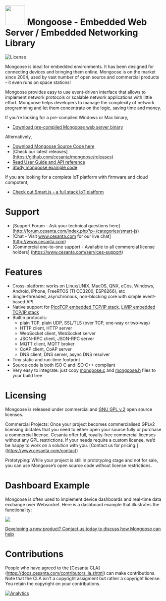 # <img src="http://www.cesanta.com/hubfs/www.cesanta.com/Images/mongoose_library.png" width="64" height="64"> Mongoose - Embedded Web Server / Embedded Networking Library

![](https://img.shields.io/badge/license-GPL_2-green.svg "License")

Mongoose is ideal for embedded environments. It has been designed
for connecting devices and bringing them online. Mongoose
is on the market since 2004, used by vast number of open source and
commercial products - it even runs on space stations!

Mongoose provides easy to use event-driven interface that allows to implement
network protocols or scalable network applications  with little effort.
Mongoose helps developers to manage the complexity of network programming
and let them concentrate on the logic, saving time and money.

If you're looking for a pre-compiled Windows or Mac binary,
- [Download pre-compiled Mongoose web server binary](https://www.cesanta.com/products/binary)

Alternatively,

- [Download Mongoose Source Code here](http://hubs.ly/H01bWvx0)
- [Check our latest releases] (https://github.com/cesanta/mongoose/releases)
- [Read User Guide and API reference](https://docs.cesanta.com/mongoose/dev)
- [Study mongoose example code](https://github.com/cesanta/mongoose/tree/master/examples)

If you are looking for a complete IoT platform with firmware and cloud compotent,
- [Check out Smart.js - a full stack IoT platform](https://github.com/cesanta/smart.js)

# Support
- [Support Forum - Ask your technical questions here] (http://forum.cesanta.com/index.php?p=/categories/smart-js)
- [Chat - Visit www.cesanta.com for our live chat] (http://www.cesanta.com)
- [Commercial one-to-one support - Available to all commercial license holders] (https://www.cesanta.com/services-support)

# Features

* Cross-platform: works on Linux/UNIX, MacOS, QNX, eCos, Windows, Android,
  iPhone, FreeRTOS (TI CC3200, ESP8266), etc
* Single-threaded, asynchronous, non-blocking core with simple event-based API
* Native support for [PicoTCP embedded TCP/IP stack](http://www.picotcp.com),
  [LWIP embedded TCP/IP stack](https://en.wikipedia.org/wiki/LwIP)
* Builtin protocols:
   - plain TCP, plain UDP, SSL/TLS (over TCP, one-way or two-way)
   - HTTP client, HTTP server
   - WebSocket client, WebSocket server
   - JSON-RPC client, JSON-RPC server
   - MQTT client, MQTT broker
   - CoAP client, CoAP server
   - DNS client, DNS server, async DNS resolver
* Tiny static and run-time footprint
* Source code is both ISO C and ISO C++ compliant
* Very easy to integrate: just copy
  [mongoose.c](https://raw.githubusercontent.com/cesanta/mongoose/master/mongoose.c) and
  [mongoose.h](https://raw.githubusercontent.com/cesanta/mongoose/master/mongoose.h)
  files to your build tree

# Licensing

Mongoose is released under commercial and [GNU GPL v.2](http://www.gnu.org/licenses/old-licenses/gpl-2.0.html) open source licenses.

Commercial Projects:
Once your project becomes commercialised GPLv2 licensing dictates that you need to either open your source fully or purchase a commercial license. Cesanta offer full, royalty-free commercial licenses without any GPL restrictions. If your needs require a custom license, we’d be happy to work on a solution with you. [Contact us for pricing.] (https://www.cesanta.com/contact)

Prototyping:
While your project is still in prototyping stage and not for sale, you can use Mongoose’s open source code without license restrictions.

# Dashboard Example

Mongoose is often used to implement device dashboards and real-time
data exchange over Websocket. Here is a dashboard example that illustrates
the functionality:

![](http://www.cesanta.com/hubfs/www.cesanta.com/diagrams/dash_mongoose_diagram.png)

[Developing a new product? Contact us today to discuss how Mongoose can help
](https://www.cesanta.com/contact)

# Contributions

People who have agreed to the [Cesanta CLA] (https://docs.cesanta.com/contributors_la.shtml) can make contributions. Note that the CLA isn't a copyright assigment but rather a copyright license. You retain the copyright on your contributions.

[![Analytics](https://ga-beacon.appspot.com/UA-42732794-5/project-page)](https://github.com/cesanta/mongoose)
